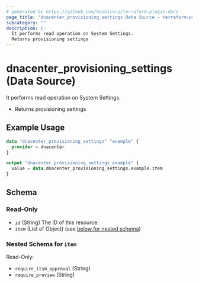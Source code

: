 ```yaml
---
# generated by https://github.com/hashicorp/terraform-plugin-docs
page_title: "dnacenter_provisioning_settings Data Source - terraform-provider-dnacenter"
subcategory: ""
description: |-
  It performs read operation on System Settings.
  Returns provisioning settings
---
```


# dnacenter_provisioning_settings (Data Source)

It performs read operation on System Settings.

- Returns provisioning settings

## Example Usage

```terraform
data "dnacenter_provisioning_settings" "example" {
  provider = dnacenter
}

output "dnacenter_provisioning_settings_example" {
  value = data.dnacenter_provisioning_settings.example.item
}
```

<!-- schema generated by tfplugindocs -->
## Schema

### Read-Only

- `id` (String) The ID of this resource.
- `item` (List of Object) (see [below for nested schema](#nestedatt--item))

<a id="nestedatt--item"></a>
### Nested Schema for `item`

Read-Only:

- `require_itsm_approval` (String)
- `require_preview` (String)
